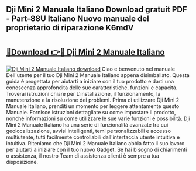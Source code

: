 ## Dji Mini 2 Manuale Italiano Download gratuit PDF - Part-88U Italiano Nuovo manuale del proprietario di riparazione K6mdV

# <h2><a href="http://dfaqcg.blite.top/?on=Dji+Mini+2+Manuale+Italiano">🔗Download 👉🔴 Dji Mini 2 Manuale Italiano</a></h2>

[![Dji Mini 2 Manuale Italiano download](https://i.imgur.com/lujVjoI.png)](http://dfaqcg.blite.top/?on=Dji+Mini+2+Manuale+Italiano)
Ciao e benvenuto nel manuale Dell'utente per il tuo Dji Mini 2 Manuale Italiano appena disimballato. Questa guida è progettata per aiutarti a iniziare con il tuo prodotto e darti una conoscenza approfondita delle sue caratteristiche, funzioni e capacità. Troverai istruzioni chiare per L'installazione, il funzionamento, la manutenzione e la risoluzione dei problemi. Prima di utilizzare Dji Mini 2 Manuale Italiano, prenditi un momento per leggere attentamente questo Manuale. Fornisce istruzioni dettagliate su come impostare il prodotto, nonché informazioni su come utilizzare le sue varie funzioni e possibilità. Dji Mini 2 Manuale Italiano ha una serie di funzionalità avanzate tra cui geolocalizzazione, avvisi intelligenti, temi personalizzabili e accesso multiutente, tutti facilmente controllabili dall'interfaccia utente intuitiva e intuitiva. Riteniamo che Dji Mini 2 Manuale Italiano abbia fatto il suo lavoro per aiutarti a iniziare con il tuo nuovo Gadget. Se hai bisogno di chiarimenti o assistenza, il nostro Team di assistenza clienti è sempre a tua disposizione.
